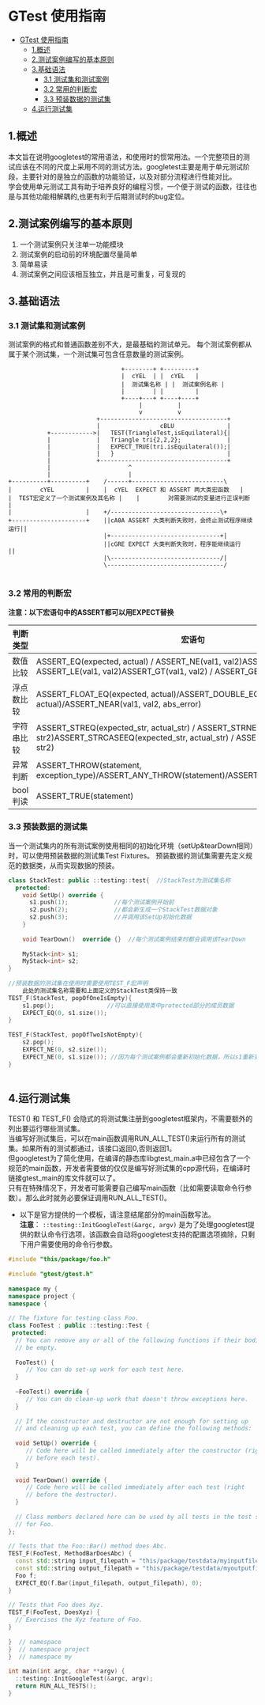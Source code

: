   
  
#  GTest 使用指南
  
  
- [GTest 使用指南](#gtest-使用指南 )
  - [1.概述](#1概述 )
  - [2.测试案例编写的基本原则](#2测试案例编写的基本原则 )
  - [3.基础语法](#3基础语法 )
    - [3.1 测试集和测试案例](#31-测试集和测试案例 )
    - [3.2 常用的判断宏](#32-常用的判断宏 )
    - [3.3 预装数据的测试集](#33-预装数据的测试集 )
  - [4.运行测试集](#4运行测试集 )
  
##  1.概述
  
  
本文旨在说明googletest的常用语法，和使用时的惯常用法。一个完整项目的测试应该在不同的尺度上采用不同的测试方法。googletest主要是用于单元测试阶段，主要针对的是独立的函数的功能验证，以及对部分流程进行性能对比。  
学会使用单元测试工具有助于培养良好的编程习惯，一个便于测试的函数，往往也是与其他功能相解耦的,也更有利于后期测试时的bug定位。  
  
##  2.测试案例编写的基本原则
  
  
1. 一个测试案例只关注单一功能模块  
2. 测试案例的启动前的环境配置尽量简单  
3. 简单易读  
4. 测试案例之间应该相互独立，并且是可重复，可复现的  
  
##  3.基础语法
  
  
###  3.1 测试集和测试案例
  
  
测试案例的格式和普通函数差别不大，是最基础的测试单元。 每个测试案例都从属于某个测试集，一个测试集可包含任意数量的测试案例。
  
``` ditaa (cmd, run_on_save=true, align="center", args=["-E"], hide=true)  
                                +--------+ +---------+
                                |  cYEL  | |  cYEL   |
                                |  测试集名称 | |  测试案例名称 |
                                |        | |         |
                                +----+---+ +----+----+
                                     |          |
                                     v          v
                         +------------------------------------+
                         |                 cBLU               |
           +------------>|   TEST(TriangleTest,isEquilateral){|
           |             |   Triangle tri{2,2,2};             |
           |             |   EXPECT_TRUE(tri.isEquilateral());|
           |             |   }                                |
           |             +------------------------------------+
           |                      ^
           |                      |
+----------+----------+    /------+--------------------------\
|        cYEL         |    |  cYEL  EXPECT 和 ASSERT 两大类宏函数   |
|  TEST宏定义了一个测试案例及其名称 |    |        对需要测试的变量进行正误判断           |
|                     |    +/-------------------------------\+
+---------------------+    ||cA0A ASSERT 大类判断失败时，会终止测试程序继续运行||
                           |+-------------------------------+|
                           ||cGRE EXPECT 大类判断失败时，程序能继续运行    ||
                           |\-------------------------------/|
                           \---------------------------------/
  
```
  
###  3.2 常用的判断宏
  
  
**注意：以下宏语句中的ASSERT都可以用EXPECT替换**
  
| 判断类型 | 宏语句 |  
| --- | --- |  
| 数值比较| ASSERT_EQ(expected, actual) / ASSERT_NE(val1, val2)ASSERT_LT(val1, val2) / ASSERT_LE(val1, val2)ASSERT_GT(val1, val2) / ASSERT_GE(val1, val2) |
| 浮点数比较| ASSERT_FLOAT_EQ(expected, actual)/ASSERT_DOUBLE_EQ(expected, actual)/ASSERT_NEAR(val1, val2, abs_error) |
| 字符串比较| ASSERT_STREQ(expected_str, actual_str) / ASSERT_STRNE(str1, str2)ASSERT_STRCASEEQ(expected_str, actual_str) / ASSERT_STRCASENE(str1, str2) |
| 异常判断| ASSERT_THROW(statement, exception_type)/ASSERT_ANY_THROW(statement)/ASSERT_NO_THROW(statement) |
| bool判读| ASSERT_TRUE(statement) |
  
###  3.3 预装数据的测试集
  
  
当一个测试集内的所有测试案例使用相同的初始化环境（setUp&tearDown相同）时，可以使用预装数据的测试集Test Fixtures。
预装数据的测试集需要先定义规范的数据类，从而实现数据的预装。
  
```C++
class StackTest: public ::testing::test{  //StackTest为测试集名称
  protected:
    void SetUp() override {   
      s1.push(1);             //每个测试案例开始前
      s2.push(2);             //都会新生成一个StackTest数据对象
      s2.push(3);             //并调用该SetUp初始化数据
    }
  
    void TearDown()  override {}  //每个测试案例结束时都会调用该TearDown
  
    MyStack<int> s1;
    MyStack<int> s2;
}
  
//预装数据的测试集在使用时需要使用TEST_F宏声明
    此处的测试集名称需要和上面定义的StackTest类保持一致
TEST_F(StackTest, popOfOneIsEmpty){ 
    s1.pop();               //可以直接使用类中protected部分的成员数据
    EXPECT_EQ(0, s1.size());
}
  
TEST_F(StackTest, popOfTwoIsNotEmpty){ 
    s2.pop();               
    EXPECT_NE(0, s2.size());
    EXPECT_NE(0, s1.size()); //因为每个测试案例都会重新初始化数据，所以s1重新变回包含1个数据的状态
}
  
```
  
##  4.运行测试集
  
  
TEST() 和 TEST_F() 会隐式的将测试集注册到googletest框架内，不需要额外的列出要运行哪些测试集。  
当编写好测试集后，可以在main函数调用RUN_ALL_TEST()来运行所有的测试集。如果所有的测试都通过，该接口返回0,否则返回1。  
但googletest为了简化使用，在编译的静态库libgtest_main.a中已经包含了一个规范的main函数，开发者需要做的仅仅是编写好测试集的cpp源代码，在编译时链接gtest_main的库文件就可以了。  
只有在特殊情况下，开发者可能需要自己编写main函数（比如需要读取命令行参数）。那么此时就务必要保证调用RUN_ALL_TEST()。  
  
* 以下是官方提供的一个模板，请注意结尾部分的main函数写法。  
**注意**： `::testing::InitGoogleTest(&argc, argv)` 是为了处理googletest提供的默认命令行选项，该函数会自动将googletest支持的配置选项摘除，只剩下用户需要使用的命令行参数。
  
```C++
#include "this/package/foo.h"
  
#include "gtest/gtest.h"
  
namespace my {
namespace project {
namespace {
  
// The fixture for testing class Foo.
class FooTest : public ::testing::Test {
 protected:
  // You can remove any or all of the following functions if their bodies would
  // be empty.
  
  FooTest() {
     // You can do set-up work for each test here.
  }
  
  ~FooTest() override {
     // You can do clean-up work that doesn't throw exceptions here.
  }
  
  // If the constructor and destructor are not enough for setting up
  // and cleaning up each test, you can define the following methods:
  
  void SetUp() override {
     // Code here will be called immediately after the constructor (right
     // before each test).
  }
  
  void TearDown() override {
     // Code here will be called immediately after each test (right
     // before the destructor).
  }
  
  // Class members declared here can be used by all tests in the test suite
  // for Foo.
};
  
// Tests that the Foo::Bar() method does Abc.
TEST_F(FooTest, MethodBarDoesAbc) {
  const std::string input_filepath = "this/package/testdata/myinputfile.dat";
  const std::string output_filepath = "this/package/testdata/myoutputfile.dat";
  Foo f;
  EXPECT_EQ(f.Bar(input_filepath, output_filepath), 0);
}
  
// Tests that Foo does Xyz.
TEST_F(FooTest, DoesXyz) {
  // Exercises the Xyz feature of Foo.
}
  
}  // namespace
}  // namespace project
}  // namespace my
  
int main(int argc, char **argv) {
  ::testing::InitGoogleTest(&argc, argv);
  return RUN_ALL_TESTS();
}
  
```
  